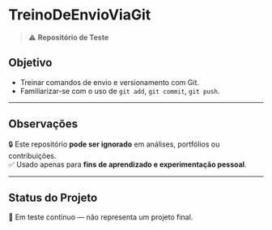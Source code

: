 # TreinoDeEnvioViaGit

> ⚠️ **Repositório de Teste**

## Objetivo

- Treinar comandos de envio e versionamento com Git.
- Familiarizar-se com o uso de `git add`, `git commit`, `git push`.

---

## Observações

🔒 Este repositório **pode ser ignorado** em análises, portfólios ou contribuições.  
✅ Usado apenas para **fins de aprendizado e experimentação pessoal**.

---

## Status do Projeto

🚧 Em teste contínuo — não representa um projeto final.
